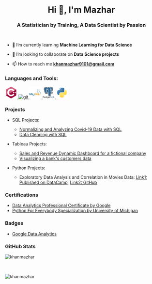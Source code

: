 <h1 align="center">Hi 👋, I'm Mazhar</h1>
<h3 align="center">A Statistician by Training, A Data Scientist by Passion</h3>

<p align="left"> <a href="https://twitter.com/" target="blank"><img src="https://img.shields.io/twitter/follow/?logo=twitter&style=for-the-badge" alt="" /></a> </p>

- 🌱 I’m currently learning **Machine Learning for Data Science**

- 👯 I’m looking to collaborate on **Data Science projects**

- 📫 How to reach me **khanmazhar9101@gmail.com**


<h3 align="left">Languages and Tools:</h3>
<p align="left"> <a href="https://www.w3schools.com/cpp/" target="_blank"> <img src="https://raw.githubusercontent.com/devicons/devicon/master/icons/cplusplus/cplusplus-original.svg" alt="cplusplus" width="40" height="40"/> </a> <a href="https://git-scm.com/" target="_blank"> <img src="https://www.vectorlogo.zone/logos/git-scm/git-scm-icon.svg" alt="git" width="40" height="40"/> </a> <a href="https://www.mysql.com/" target="_blank"> <img src="https://raw.githubusercontent.com/devicons/devicon/master/icons/mysql/mysql-original-wordmark.svg" alt="mysql" width="40" height="40"/> </a> <a href="https://www.postgresql.org" target="_blank"> <img src="https://raw.githubusercontent.com/devicons/devicon/master/icons/postgresql/postgresql-original-wordmark.svg" alt="postgresql" width="40" height="40"/> </a> <a href="https://www.python.org" target="_blank"> <img src="https://raw.githubusercontent.com/devicons/devicon/master/icons/python/python-original.svg" alt="python" width="40" height="40"/> </a> </p>

### Projects
- SQL Projects:
  - [Normalizing and Analyzing Covid-19 Data with SQL](https://github.com/khanmazhar/Normalizing-and-Analyzing-Covid-19-Data-with-SQL)
  - [Data Cleaning with SQL](https://github.com/khanmazhar/data-cleaning-with-sql)

- Tableau Projects:
  - [Sales and Revenue Dynamic Dashboard for a fictional company](https://public.tableau.com/views/SalesRevenueDynamicDashboard/Dashboard1?:language=en-US&:display_count=n&:origin=viz_share_link)
  - [Visualizing a bank's customers data](https://public.tableau.com/shared/XDW6976ZT?:display_count=n&:origin=viz_share_link)

- Python Projects:
  - Exploratory Data Analysis and Correlation in Movies Data: [Link1: Published on DataCamp](https://app.datacamp.com/workspace/w/e91f9c2d-c9dd-4709-b1a7-972d5f2b621e), [Link2: GitHub](https://github.com/khanmazhar/Movies-Data-Analysis-with-Python)


### Certifications
- [Data Analytics Professional Certificate by Google](https://coursera.org/share/d70897d3469ed3ed51a8265c47a79147)
- [Python For Everybody Specialization by University of Michigan](https://coursera.org/share/bba9b363783960b305b8ed78ea7c1636)

### Badges
- [Google Data Analytics](https://www.credly.com/badges/4ff94946-8844-4c50-a15b-74440497f9ef/public_url)

### GitHub Stats
<img align="left" src="https://github-readme-stats.vercel.app/api?username=khanmazhar&show_icons=true&locale=en" alt="khanmazhar" /><br><br><br>

<p><img align="left" src="https://github-readme-streak-stats.herokuapp.com/?user=khanmazhar&" alt="khanmazhar" /></p>


<!--
**khanmazhar/khanmazhar** is a ✨ _special_ ✨ repository because its `README.md` (this file) appears on your GitHub profile.

Here are some ideas to get you started:

- 🔭 I’m currently working on ...
- 🌱 I’m currently learning ...
- 👯 I’m looking to collaborate on ...
- 🤔 I’m looking for help with ...
- 💬 Ask me about ...
- 📫 How to reach me: ...
- 😄 Pronouns: ...
- ⚡ Fun fact: ...
-->
